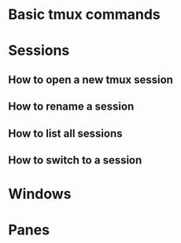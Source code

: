 # Basic tmux commands

# Sessions

## How to open a new tmux session

## How to rename a session

## How to list all sessions

## How to switch to a session

# Windows

# Panes
